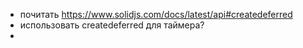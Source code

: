 - почитать https://www.solidjs.com/docs/latest/api#createdeferred
- использовать createdeferred для таймера?
- 